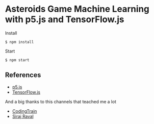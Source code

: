 # Asteroids Game Machine Learning with p5.js and TensorFlow.js

Install
```
$ npm install
```

Start
```
$ npm start
```

## References
- [p5.js](https://p5js.org/)
- [TensorFlow.js](https://js.tensorflow.org)

And a big thanks to this channels that teached me a lot
- [CodingTrain](https://www.youtube.com/user/shiffman/videos)
- [Siraj Raval](https://www.youtube.com/channel/UCWN3xxRkmTPmbKwht9FuE5A)
